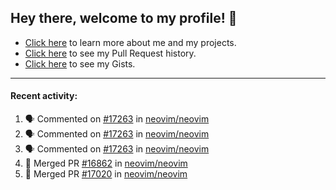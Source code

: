 ## Hey there, welcome to my profile! 👋

- [Click here](https://seandewar.github.io/) to learn more about me and my projects.
- [Click here](https://github.com/search?p=1&q=author%3Aseandewar+is%3Apr) to see my Pull Request history.
- [Click here](https://gist.github.com/seandewar) to see my Gists.

---

#### Recent activity:

<!--START_SECTION:activity-->
1. 🗣 Commented on [#17263](https://github.com/neovim/neovim/issues/17263) in [neovim/neovim](https://github.com/neovim/neovim)
2. 🗣 Commented on [#17263](https://github.com/neovim/neovim/issues/17263) in [neovim/neovim](https://github.com/neovim/neovim)
3. 🗣 Commented on [#17263](https://github.com/neovim/neovim/issues/17263) in [neovim/neovim](https://github.com/neovim/neovim)
4. 🎉 Merged PR [#16862](https://github.com/neovim/neovim/pull/16862) in [neovim/neovim](https://github.com/neovim/neovim)
5. 🎉 Merged PR [#17020](https://github.com/neovim/neovim/pull/17020) in [neovim/neovim](https://github.com/neovim/neovim)
<!--END_SECTION:activity-->
